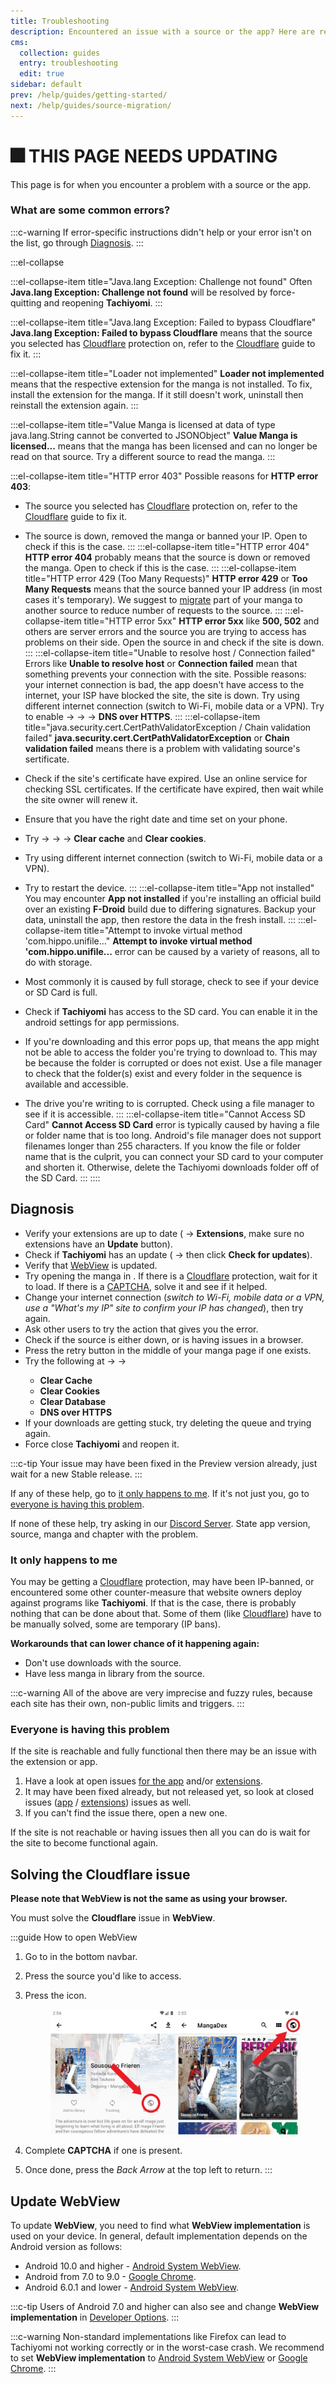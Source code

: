 ```yaml
---
title: Troubleshooting
description: Encountered an issue with a source or the app? Here are resources to help you troubleshoot it.
cms:
  collection: guides
  entry: troubleshooting
  edit: true
sidebar: default
prev: /help/guides/getting-started/
next: /help/guides/source-migration/
---
```


# 🎆 THIS PAGE NEEDS UPDATING

This page is for when you encounter a problem with a source or the app.

### What are some common errors?

:::c-warning
If error-specific instructions didn't help or your error isn't on the list, go through [Diagnosis](#diagnosis).
:::

:::el-collapse

:::el-collapse-item title="Java.lang Exception: Challenge not found"
Often **Java.lang Exception: Challenge not found** will be resolved by force-quitting and reopening **Tachiyomi**.
:::

:::el-collapse-item title="Java.lang Exception: Failed to bypass Cloudflare"
**Java.lang Exception: Failed to bypass Cloudflare** means that the source you selected has [Cloudflare](#solving-the-cloudflare-issue) protection on, refer to the [Cloudflare](#solving-the-cloudflare-issue) guide to fix it.
:::

:::el-collapse-item title="Loader not implemented"
**Loader not implemented** means that the respective extension for the manga is not installed. To fix, install the extension for the manga. If it still doesn't work, uninstall then reinstall the extension again.
:::

:::el-collapse-item title="Value Manga is licensed at data of type java.lang.String cannot be converted to JSONObject"
**Value Manga is licensed...** means that the manga has been licensed and can no longer be read on that source. Try a different source to read the manga.
:::

:::el-collapse-item title="HTTP error 403"
Possible reasons for **HTTP error 403**:

-   The source you selected has [Cloudflare](#solving-the-cloudflare-issue) protection on, refer to the [Cloudflare](#solving-the-cloudflare-issue) guide to fix it.
-   The source is down, removed the manga or banned your IP. Open <Navigation item="webview"/> to check if this is the case.
:::
:::el-collapse-item title="HTTP error 404"
**HTTP error 404** probably means that the source is down or removed the manga. Open <Navigation item="webview"/> to check if this is the case.
:::
:::el-collapse-item title="HTTP error 429 (Too Many Requests)"
**HTTP error 429** or **Too Many Requests** means that the source banned your IP address (in most cases it's temporary). We suggest to [migrate](./source-migration.md) part of your manga to another source to reduce number of requests to the source.
:::
:::el-collapse-item title="HTTP error 5xx"
**HTTP error 5xx** like **500, 502** and others are server errors and the source you are trying to access has problems on their side. Open the source in <Navigation item="webview"/> and check if the site is down.
:::
:::el-collapse-item title="Unable to resolve host / Connection failed"
Errors like **Unable to resolve host** or **Connection failed** mean that something prevents your connection with the site. Possible reasons: your internet connection is bad, the app doesn't have access to the internet, your ISP have blocked the site, the site is down. Try using different internet connection (switch to Wi-Fi, mobile data or a VPN). Try to enable <Navigation item="more"/> → <Navigation item="settings"/> → <Navigation item="settings_advanced"/> → **DNS over HTTPS**.
:::
:::el-collapse-item title="java.security.cert.CertPathValidatorException / Chain validation failed"
**java.security.cert.CertPathValidatorException** or **Chain validation failed** means there is a problem with validating source's sertificate.

-   Check if the site's certificate have expired. Use an online service for checking SSL certificates. If the certificate have expired, then wait while the site owner will renew it.
-   Ensure that you have the right date and time set on your phone.
-   Try <Navigation item="more"/> → <Navigation item="settings"/> → <Navigation item="settings_advanced"/> → **Clear cache** and **Clear cookies**.
-   Try using different internet connection (switch to Wi-Fi, mobile data or a VPN).
-   Try to restart the device.
:::
:::el-collapse-item title="App not installed"
You may encounter **App not installed** if you're installing an official build over an existing **F-Droid** build due to differing signatures.
Backup your data, uninstall the app, then restore the data in the fresh install.
:::
:::el-collapse-item title="Attempt to invoke virtual method 'com.hippo.unifile..."
**Attempt to invoke virtual method 'com.hippo.unifile...** error can be caused by a variety of reasons, all to do with storage.

-   Most commonly it is caused by full storage, check to see if your device or SD Card is full.
-   Check if **Tachiyomi** has access to the SD card. You can enable it in the android settings for app permissions.
-   If you're downloading and this error pops up, that means the app might not be able to access the folder you're trying to download to. This may be because the folder is corrupted or does not exist. Use a file manager to check that the folder(s) exist and every folder in the sequence is available and accessible.
-   The drive you're writing to is corrupted. Check using a file manager to see if it is accessible.
:::
:::el-collapse-item title="Cannot Access SD Card"
**Cannot Access SD Card** error is typically caused by having a file or folder name that is too long. Android's file manager does not support filenames longer than 255 characters. If you know the file or folder name that is the culprit, you can connect your SD card to your computer and shorten it. Otherwise, delete the Tachiyomi downloads folder off of the SD Card.
:::
::::

## Diagnosis
-   Verify your extensions are up to date (<Navigation item="browse"/> → **Extensions**, make sure no extensions have an **Update** button).
-   Check if **Tachiyomi** has an update (<Navigation item="more"/> → <Navigation item="about"/> then click **Check for updates**).
-   Verify that [WebView](#update-webview) is updated.
-   Try opening the manga in <Navigation item="webview"/>. If there is a [Cloudflare](#solving-the-cloudflare-issue) protection, wait for it to load. If there is a [CAPTCHA](#solving-the-cloudflare-issue), solve it and see if it helped.
-   Change your internet connection (*switch to Wi-Fi, mobile data or a VPN, use a "What's my IP" site to confirm your IP has changed*), then try again.
-   Ask other users to try the action that gives you the error.
-   Check if the source is either down, or is having issues in a browser.
-   Press the retry button in the middle of your manga page if one exists.
-   Try the following at <Navigation item="more"/> → <Navigation item="settings"/> → <Navigation item="settings_advanced"/>
    -   **Clear Cache**
    -   **Clear Cookies**
    -   **Clear Database**
    -   **DNS over HTTPS**
-   If your downloads are getting stuck, try deleting the queue and trying again.
-   Force close **Tachiyomi** and reopen it.

:::c-tip
Your issue may have been fixed in the Preview version already, just wait for a new Stable release.
:::

If any of these help, go to [it only happens to me](#it-only-happens-to-me).
If it's not just you, go to [everyone is having this problem](#everyone-is-having-this-problem).

If none of these help, try asking in our [Discord Server](https://discord.gg/tachiyomi). State app version, source, manga and chapter with the problem.

### It only happens to me
You may be getting a [Cloudflare](#solving-the-cloudflare-issue) protection, may have been IP-banned, or encountered some other counter-measure that website owners deploy against programs like **Tachiyomi**. If that is the case, there is probably nothing that can be done about that. Some of them (like [Cloudflare](#solving-the-cloudflare-issue)) have to be manually solved, some are temporary (IP bans).

**Workarounds that can lower chance of it happening again:**
-   Don't use downloads with the source.
-   Have less manga in library from the source.

:::c-warning
All of the above are very imprecise and fuzzy rules, because each site has their own, non-public limits and triggers.
:::

### Everyone is having this problem
If the site is reachable and fully functional then there may be an issue with the extension or app.
1.  Have a look at open issues [for the app](https://github.com/tachiyomiorg/tachiyomi/issues) and/or [extensions](https://github.com/tachiyomiorg/tachiyomi-extensions/issues).
1.  It may have been fixed already, but not released yet, so look at closed issues ([app](https://github.com/tachiyomiorg/tachiyomi/issues?q=is%3Aissue+is%3Aclosed) / [extensions](https://github.com/tachiyomiorg/tachiyomi-extensions/issues?q=is%3Aissue+is%3Aclosed)) issues as well.
1.  If you can't find the issue there, open a new one.

If the site is not reachable or having issues then all you can do is wait for the site to become functional again.

## Solving the Cloudflare issue

**Please note that WebView is not the same as using your browser.**

You must solve the **Cloudflare** issue in **WebView**.

:::guide How to open WebView
1.  Go to <Navigation item="browse"/> in the bottom navbar.
1.  Press the source you'd like to access.
1.  Press the <Navigation item="webview"/> icon.

	<figure class="centered">
		<img class="zoomable" src="/assets/guides_webview-open.jpg">
	</figure>

1.  Complete **CAPTCHA** if one is present.
1.  Once done, press the *Back Arrow* at the top left to return.
:::

## Update WebView

To update **WebView**, you need to find what **WebView implementation** is used on your device. In general, default implementation depends on the Android version as follows:
-   Android 10.0 and higher - [Android System WebView](https://play.google.com/store/apps/details?id=com.google.android.webview).
-   Android from 7.0 to 9.0 - [Google Chrome](https://play.google.com/store/apps/details?id=com.android.chrome).
-   Android 6.0.1 and lower - [Android System WebView](https://play.google.com/store/apps/details?id=com.google.android.webview).

:::c-tip
Users of Android 7.0 and higher can also see and change **WebView implementation** in [Developer Options](https://developer.android.com/studio/debug/dev-options).
:::

:::c-warning
Non-standard implementations like Firefox can lead to Tachiyomi not working correctly or in the worst-case crash. We recommend to set **WebView implementation** to [Android System WebView](https://play.google.com/store/apps/details?id=com.google.android.webview) or [Google Chrome](https://play.google.com/store/apps/details?id=com.android.chrome).
:::
